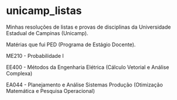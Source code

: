 # unicamp_listas

Minhas resoluções de listas e provas de disciplinas da Universidade Estadual de Campinas (Unicamp).

Matérias que fui PED (Programa de Estágio Docente).

ME210 - Probabilidade I

EE400 - Métodos da Engenharia Elétrica (Cálculo Vetorial e Análise Complexa)

EA044 - Planejamento e Análise Sistemas Produção (Otimização Matemática e Pesquisa Operacional)
